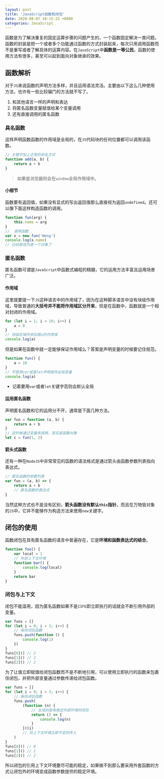 ```yaml
---
layout: post
title: 'JavaScript函数和闭包'
date: 2020-08-07 18:15:22 +0800
categories: JavaScript
---
```


函数是为了解决重复的固定运算步骤的问题产生的，一个函数固定解决一类问题。函数的封装是把一个或者多个功能通过函数的方式封装起来，每次只用调用函数而不是重写或者了解具体的运算内容。在`JavaScript`中**函数是一等公民**。函数的使用方法有很多，甚至可以起到面向对象继承的效果。

## 函数解析

对于`JS`来说函数的声明方法多样，并且运用语法灵活。主要由以下这么几种使用方法，也许有一些比较偏门的方法就不写了。

1. 和其他语言一样的声明和表达
2. 将匿名函数变量赋值给某个变量调用
3. 还有直接调用的匿名函数

### 具名函数

这样声明函数函数的作用域是全局的，在`JS`代码块的任何位置都可以调用该函数。

```javascript
// 关键字加上正常的命名方式
function add(a, b) {
    return a + b
}
```

> 如果是浏览器则会在`window`全局作用域中。

#### 小细节

函数要有返回值，如果没有显式的写出返回值那么直接视为返回`undefined`。还可以像下面这样构造函数的调用。

```javascript
function fun(arg) {
    this.name = arg
}
//  调用函数
var x = new fun('Wong')
console.log(x.name)
// 已经是视为是一个对象了
```

### 匿名函数

匿名函数可谓是`JavaScript`中函数式编程的精髓，它的运用方法丰富且运用场景广泛。

#### 作用域

这里就要提一下`JS`这种语言中的作用域了，因为在这种脚本语言中没有块级作用域，导致普通的**大括号并不能将作用域区分开来**，但是在函数中，函数就是一个相对封闭的作用域。

```javascript
for (let i = 1; i < 10; i++) {
    a = 0
}
// 块级区域外依旧是a的作用域
console.log(a)
```

但是如果在函数中就一定能够保证作用域么？答案是声明变量的时候要记住规范。

```javascript
function fun() {
    a = 10
}
// 不使用var或者let声明是伪全局变量
console.log(a)
```

-   记着要用`var`或者`let`关键字否则会默认全局

#### 运用匿名函数

声明匿名函数和它的运用分不开，通常是下面几种方法。

```javascript
var fun = function (a, b) {
    return a + b
}
// 这时候通过变量来调用，其实是函数对象
let c = fun(1, 2)
```

#### 箭头式函数

还有一种在`NodeJS`中非常常见的函数的语法格式是通过箭头由函数参数列表指向表达式。

```javascript
// 匿名函数的参数列表
var fun = (a, b) => {
    return a + b
    // 匿名函数的表达式
}
```

当然这种方式也不是没有区别，**箭头函数没有默认`this`指针**。而且在万物皆对象的`JS`中，它并不能够作为构造方法来使用`new`关键字。

## 闭包的使用

函数闭包在具有匿名函数的语言中普遍存在，它是**环境和函数表达式的结合**。

```javascript
function foo() {
    var local = 1
    // 外部上下文环境
    function bar() {
        console.log(local)
    }
    return bar
}
```

### 闭包与上下文

闭包不能滥用，因为匿名函数如果不是`IIFE`即立即执行的话就会不断引用外部的变量。

```javascript
var funs = []
for (let i = 0; i < 3; i++) {
    // 保存闭包函数
    funs.push(function () {
        console.log(1)
    })
}
funs[0]() // 2
funs[1]() // 2
funs[2]() // 2
```

为了让值立即赋值给闭包函数而不是不断地引用，可以使用立即执行的函数来包裹住闭包，并把外部变量通过参数传递给闭包函数。

```javascript
var funs = []
for (let i = 0; i < 3; i++) {
    // 保存闭包函数
    funs.push(
        (function (n) {
            // 生成的是有稳定外部环境的闭包
            return () => {
                console.log(n)
            }
        })(i)
        // 将上下文环境立即不变的传入
    )
}
funs[0]() // 0
funs[1]() // 1
funs[2]() // 2
```

所以闭包的引用上下文环境要尽可能的稳定，如果做不到那么要采用外套函数的方式让闭包外的环境变成函数参数提供的稳定环境。
